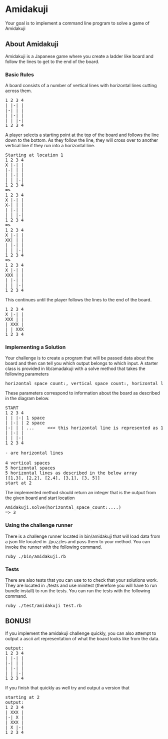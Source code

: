 # Amidakuji

Your goal is to implement a command line program to solve a game of Amidakuji

## About Amidakuji

Amidakuji is a Japanese game where you create a ladder like board and follow the lines to get to the end of the board.

### Basic Rules

A board consists of a number of vertical lines with horizontal lines cutting across them.

<pre>
1 2 3 4  
| |-| |  
|-| | |  
| |-| |  
| | |-|  
1 2 3 4
</pre>

A player selects a starting point at the top of the board and follows the line down to the
bottom. As they follow the line, they will cross over to another vertical line if they
run into a horizontal line.

<pre>
Starting at location 1
1 2 3 4  
X |-| |  
|-| | |  
| |-| |  
| | |-|  
1 2 3 4
=>
1 2 3 4  
X |-| |  
X-| | |  
| |-| |  
| | |-|  
1 2 3 4
=>
1 2 3 4  
X |-| |  
XX| | |  
| |-| |  
| | |-|  
1 2 3 4
=>
1 2 3 4  
X |-| |  
XXX | |  
| |-| |  
| | |-|  
1 2 3 4
</pre>

This continues until the player follows the lines to the end of the board.

<pre>
1 2 3 4  
X |-| |  
XXX | |  
| XXX |  
| | XXX  
1 2 3 4
</pre>

### Implementing a Solution
Your challenge is to create a program that will be passed data about the board and then can
tell you which output belongs to which input. A starter class is provided in lib/amadakuji
with a solve method that takes the following parameters
<pre>
horizontal_space_count:, vertical_space_count:, horizontal_lines:, start_location:
</pre>
These parameters correspond to information about the board as described in the diagram below.
<pre>
START
1 2 3 4
| | |-| 1 space
| |-| | 2 space
|-| | | ...     <<< this horizontal line is represented as 1 3
| |-| |
| | |-|
1 2 3 4

- are horizontal lines

4 vertical spaces
5 horizontal spaces
5 horizontal lines as described in the below array
[[1,3], [2,2], [2,4], [3,1], [3, 5]]
start at 2
</pre>

The implemented method should return an integer that is the output from the given
board and start location
<pre>
Amidakuji.solve(horizontal_space_count:....)
=> 3
</pre>

### Using the challenge runner
There is a challenge runner located in bin/amidakuji that will load data from a json file located in ./puzzles
and pass them to your method.
You can invoke the runner with the following command.
<pre>
ruby ./bin/amidakuji.rb
</pre>

### Tests
There are also tests that you can use to to check that your solutions work. They are located in ./tests
and use minitest (therefore you will have to run bundle install) to run the tests.
You can run the tests with the following command.
<pre>
ruby ./test/amidakuji_test.rb
</pre>

## BONUS!
If you implement the amidakuji challenge quickly, you can also attempt to output a ascii art representation of
what the board looks like from the data.

<pre>
output:
1 2 3 4  
| |-| |  
|-| | |
| |-| |  
| | |-|
1 2 3 4
</pre>

If you finish that quickly as well try and output a version that

<pre>
starting at 2
output:
1 2 3 4  
| XXX |
|-| X |
| XXX |  
| X |-|
1 2 3 4
</pre>
